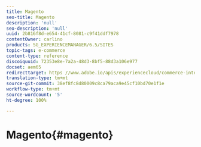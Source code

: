 ```yaml
---
title: Magento
seo-title: Magento
description: 'null'
seo-description: 'null'
uuid: 2b816f8d-e654-41cf-8081-c9f41ddf7978
contentOwner: carlino
products: SG_EXPERIENCEMANAGER/6.5/SITES
topic-tags: e-commerce
content-type: reference
discoiquuid: 72353e8e-7a2a-48d3-8bf5-88d3a106e977
docset: aem65
redirecttarget: https //www.adobe.io/apis/experiencecloud/commerce-integration-framework/integrations.html#!AdobeDocs/commerce-cif-documentation/master/integrations/02-AEM-Magento.md
translation-type: tm+mt
source-git-commit: 38ef8fc8d80009c8ca79aca9e45cf10bd70e1f1e
workflow-type: tm+mt
source-wordcount: '5'
ht-degree: 100%

---
```



# Magento{#magento}

